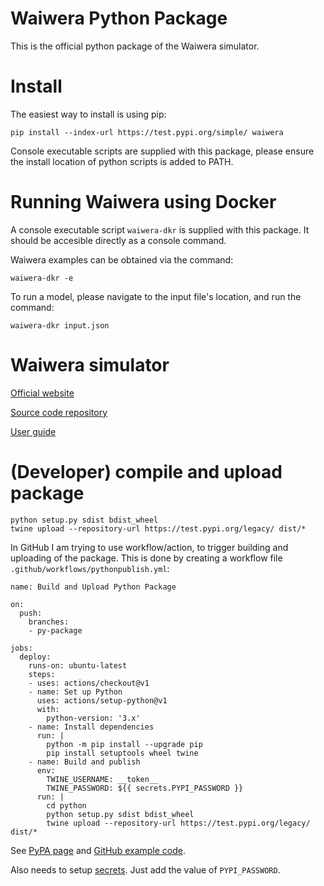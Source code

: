 Waiwera Python Package
======================

This is the official python package of the Waiwera simulator.

# Install

The easiest way to install is using pip:

    pip install --index-url https://test.pypi.org/simple/ waiwera

Console executable scripts are supplied with this package, please ensure the install location of python scripts is added to PATH.

# Running Waiwera using Docker

A console executable script `waiwera-dkr` is supplied with this package.  It should be accesible directly as a console command.

Waiwera examples can be obtained via the command:

    waiwera-dkr -e

To run a model, please navigate to the input file's location, and run the command:

    waiwera-dkr input.json

# Waiwera simulator

[Official website](https://waiwera.github.io/)

[Source code repository](https://github.com/waiwera/waiwera)

[User guide](https://waiwera.readthedocs.io/en/latest/)

# (Developer) compile and upload package

    python setup.py sdist bdist_wheel
    twine upload --repository-url https://test.pypi.org/legacy/ dist/*

In GitHub I am trying to use workflow/action, to trigger building and uploading of the package.  This is done by creating a workflow file `.github/workflows/pythonpublish.yml`:

    name: Build and Upload Python Package

    on:
      push:
        branches:
        - py-package

    jobs:
      deploy:
        runs-on: ubuntu-latest
        steps:
        - uses: actions/checkout@v1
        - name: Set up Python
          uses: actions/setup-python@v1
          with:
            python-version: '3.x'
        - name: Install dependencies
          run: |
            python -m pip install --upgrade pip
            pip install setuptools wheel twine
        - name: Build and publish
          env:
            TWINE_USERNAME: __token__
            TWINE_PASSWORD: ${{ secrets.PYPI_PASSWORD }}
          run: |
            cd python
            python setup.py sdist bdist_wheel
            twine upload --repository-url https://test.pypi.org/legacy/ dist/*

See [PyPA page](https://packaging.python.org/guides/publishing-package-distribution-releases-using-github-actions-ci-cd-workflows/) and [GitHub example code](https://github.com/marketplace/actions/pypi-publish).

Also needs to setup [secrets](https://help.github.com/en/actions/automating-your-workflow-with-github-actions/creating-and-using-encrypted-secrets#creating-encrypted-secrets).  Just add the value of `PYPI_PASSWORD`.
